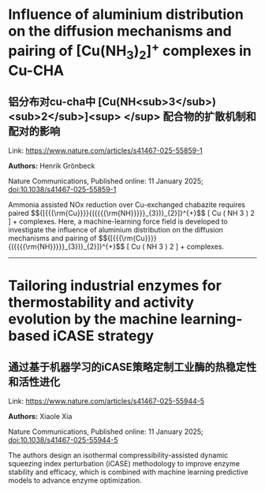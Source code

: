 # Influence of aluminium distribution on the diffusion mechanisms and pairing of [Cu(NH<sub>3</sub>)<sub>2</sub>]<sup>+</sup> complexes in Cu-CHA

## 铝分布对cu-cha中 [Cu(NH&lt;sub&gt;3&lt;/sub&gt;)&lt;sub&gt;2&lt;/sub&gt;]&lt;sup&gt; &lt;/sup&gt; 配合物的扩散机制和配对的影响

Link: https://www.nature.com/articles/s41467-025-55859-1

**Authors:** Henrik Grönbeck

<p>Nature Communications, Published online: 11 January 2025; <a href="https://www.nature.com/articles/s41467-025-55859-1">doi:10.1038/s41467-025-55859-1</a></p>Ammonia assisted NOx reduction over Cu-exchanged chabazite requires paired $${[{{{\rm{Cu}}}}{({{{{\rm{NH}}}}}_{3})}_{2}]}^{+}$$ [ Cu ( NH 3 ) 2 ] + complexes. Here, a machine-learning force field is developed to investigate the influence of aluminium distribution on the diffusion mechanisms and pairing of $${[{{{\rm{Cu}}}}{({{{{\rm{NH}}}}}_{3})}_{2}]}^{+}$$ [ Cu ( NH 3 ) 2 ] + complexes.


---
# Tailoring industrial enzymes for thermostability and activity evolution by the machine learning-based iCASE strategy

## 通过基于机器学习的iCASE策略定制工业酶的热稳定性和活性进化

Link: https://www.nature.com/articles/s41467-025-55944-5

**Authors:** Xiaole Xia

<p>Nature Communications, Published online: 11 January 2025; <a href="https://www.nature.com/articles/s41467-025-55944-5">doi:10.1038/s41467-025-55944-5</a></p>The authors design an isothermal compressibility-assisted dynamic squeezing index perturbation (iCASE) methodology to improve enzyme stability and efficacy, which is combined with machine learning predictive models to advance enzyme optimization.

